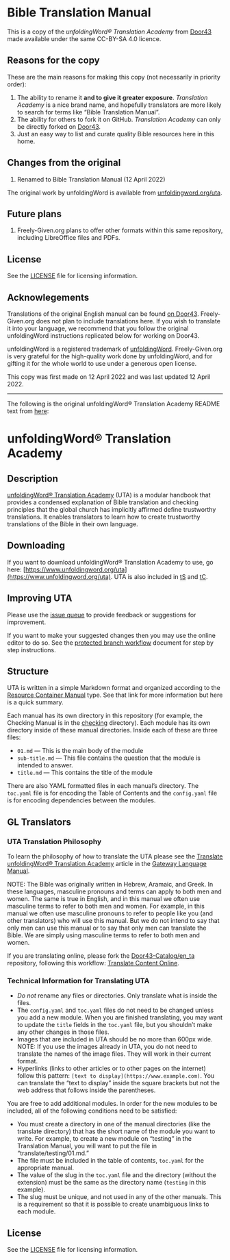 # Bible Translation Manual

This is a copy of the _unfoldingWord® Translation Academy_ from [Door43](https://git.door43.org/unfoldingWord/en_ta/) made available under the same CC-BY-SA 4.0 licence.

## Reasons for the copy

These are the main reasons for making this copy (not necessarily in priority order):

1. The ability to rename it **and to give it greater exposure**. _Translation Academy_ is a nice brand name, and hopefully translators are more likely to search for terms like “Bible Translation Manual”.
2. The ability for others to fork it on GitHub. _Translation Academy_ can only be directly forked on [Door43](https://git.door43.org).
3. Just an easy way to list and curate quality Bible resources here in this home.

## Changes from the original

1. Renamed to Bible Translation Manual (12 April 2022)

The original work by unfoldingWord is available from [unfoldingword.org/uta](unfoldingword.org/uta).

## Future plans

1. Freely-Given.org plans to offer other formats within this same repository, including LibreOffice files and PDFs.

## License

See the [LICENSE](https://github.com/Freely-Given-org/BibleTranslationManual/blob/main/LICENSE.md) file for licensing information.

## Acknowlegements

Translations of the original English manual can be found [on Door43](https://git.door43.org/catalog). Freely-Given.org does not plan to include translations here. If you wish to translate it into your language, we recommend that you follow the original unfoldingWord instructions replicated below for working on Door43.

unfoldingWord is a registered trademark of [unfoldingWord](https://www.unfoldingword.org/). Freely-Given.org is very grateful for the high-quality work done by unfoldingWord, and for gifting it for the whole world to use under a generous open license.

This copy was first made on 12 April 2022 and was last updated 12 April 2022.

---

The following is the original unfoldingWord® Translation Academy README text from [here](https://git.door43.org/unfoldingWord/en_ta/src/branch/master/README.md):

# unfoldingWord® Translation Academy

## Description

[unfoldingWord® Translation Academy](https://www.unfoldingword.org/uta) (UTA) is a modular handbook that provides a condensed explanation of Bible translation and checking principles that the global church has implicitly affirmed define trustworthy translations. It enables translators to learn how to create trustworthy translations of the Bible in their own language.

## Downloading

If you want to download unfoldingWord® Translation Academy to use, go here: [https://www.unfoldingword.org/uta](https://www.unfoldingword.org/uta). UTA is also included in [tS](https://ufw.io/ts) and [tC](https://ufw.io/tc).

## Improving UTA

Please use the [issue queue](https://git.door43.org/unfoldingWord/en_ta/issues) to provide feedback or suggestions for improvement.

If you want to make your suggested changes then you may use the online editor to do so. See the [protected branch workflow](https://forum.ccbt.bible/t/protected-branch-workflow/76) document for step by step instructions.

## Structure

UTA is written in a simple Markdown format and organized according to the [Resource Container Manual](https://resource-container.readthedocs.io/en/latest/container_types.html#manual-man) type. See that link for more information but here is a quick summary.

Each manual has its own directory in this repository (for example, the Checking Manual is in the [checking](https://git.door43.org/unfoldingWord/en_ta/src/branch/master/checking) directory). Each module has its own directory inside of these manual directories. Inside each of these are three files:

* `01.md` — This is the main body of the module
* `sub-title.md` — This file contains the question that the module is intended to answer.
* `title.md` — This contains the title of the module

There are also YAML formatted files in each manual’s directory. The `toc.yaml` file is for encoding the Table of Contents and the `config.yaml` file is for encoding dependencies between the modules.

## GL Translators

### UTA Translation Philosophy

To learn the philosophy of how to translate the UTA please see the [Translate unfoldingWord® Translation Academy](https://gl-manual.readthedocs.io/en/latest/gl_translation.html#translating-translationacademy) article in the [Gateway Language Manual](https://gl-manual.readthedocs.io/).

NOTE: The Bible was originally written in Hebrew, Aramaic, and Greek. In these languages, masculine pronouns and terms can apply to both men and women. The same is true in English, and in this manual we often use masculine terms to refer to both men and women. For example, in this manual we often use masculine pronouns to refer to people like you (and other translators) who will use this manual. But we do not intend to say that only men can use this manual or to say that only men can translate the Bible. We are simply using masculine terms to refer to both men and women.

If you are translating online, please fork the [Door43-Catalog/en_ta](https://git.door43.org/Door43-Catalog/en_ta) repository, following this workflow: [Translate Content Online](https://forum.ccbt.bible/t/translate-content-online/75).

### Technical Information for Translating UTA

* *Do not* rename any files or directories. Only translate what is inside the files.
* The `config.yaml` and `toc.yaml` files do not need to be changed unless you add a new module. When you are finished translating, you may want to update the `title` fields in the `toc.yaml` file, but you shouldn’t make any other changes in those files.
* Images that are included in UTA should be no more than 600px wide. NOTE: If you use the images already in UTA, you do not need to translate the names of the image files. They will work in their current format.
* Hyperlinks (links to other articles or to other pages on the internet) follow this pattern: `[text to display](https://www.example.com)`. You can translate the “text to display” inside the square brackets but not the web address that follows inside the parentheses.

You are free to add additional modules. In order for the new modules to be included, all of the following conditions need to be satisfied:

* You must create a directory in one of the manual directories (like the translate directory) that has the short name of the module you want to write. For example, to create a new module on “testing” in the Translation Manual, you will want to put the file in “translate/testing/01.md.”
* The file must be included in the table of contents, `toc.yaml` for the appropriate manual.
* The value of the slug in the `toc.yaml` file and the directory (without the extension) must be the same as the directory name (`testing` in this example).
* The slug must be unique, and not used in any of the other manuals. This is a requirement so that it is possible to create unambiguous links to each module.

## License

See the [LICENSE](https://git.door43.org/unfoldingWord/en_ta/src/branch/master/LICENSE.md) file for licensing information.
